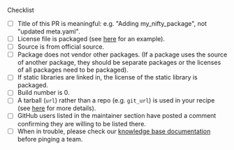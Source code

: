 <!--
Thank you very much for putting in this recipe PR!

This repository is very active, so if you need help with
a PR or once it's ready for review, please let the right people know.
There are language-specific teams for reviewing recipes.

Currently available teams are:
- python `@conda-forge/help-python`
- python/c hybrid `@conda-forge/help-python-c`
- r `@conda-forge/help-r`
- java `@conda-forge/help-java`
- nodejs `@conda-forge/help-nodejs`
- c/c++ `@conda-forge/help-c-cpp`
- perl `@conda-forge/help-perl`
- Julia `@conda-forge/help-julia`
- ruby `@conda-forge/help-ruby`

If your PR doesn't fall into those categories please contact
the full review team `@conda-forge/staged-recipes`.

Due to GitHub limitations first time contributors to conda-forge are unable
to ping these teams. You can [ping the team][1] using a special command in
a comment on the PR to get the attention of the `staged-recipes` team. You can
also consider asking on our [Gitter channel][2] if your recipe isn't reviewed promptly.

[1]: https://conda-forge.org/docs/maintainer/infrastructure.html#conda-forge-admin-please-ping-team
[2]: https://gitter.im/conda-forge/conda-forge.github.io
-->

Checklist
- [ ] Title of this PR is meaningful: e.g. "Adding my_nifty_package", not "updated meta.yaml".
- [ ] License file is packaged (see [here](https://github.com/conda-forge/staged-recipes/blob/master/recipes/example/meta.yaml#L57-L66) for an example).
- [ ] Source is from official source.
- [ ] Package does not vendor other packages. (If a package uses the source of another package, they should be separate packages or the licenses of all packages need to be packaged).
- [ ] If static libraries are linked in, the license of the static library is packaged.
- [ ] Build number is 0.
- [ ] A tarball (`url`) rather than a repo (e.g. `git_url`) is used in your recipe (see [here](https://conda-forge.org/docs/maintainer/adding_pkgs.html#build-from-tarballs-not-repos) for more details).
- [ ] GitHub users listed in the maintainer section have posted a comment confirming they are willing to be listed there.
- [ ] When in trouble, please check our [knowledge base documentation](https://conda-forge.org/docs/maintainer/knowledge_base.html) before pinging a team.
